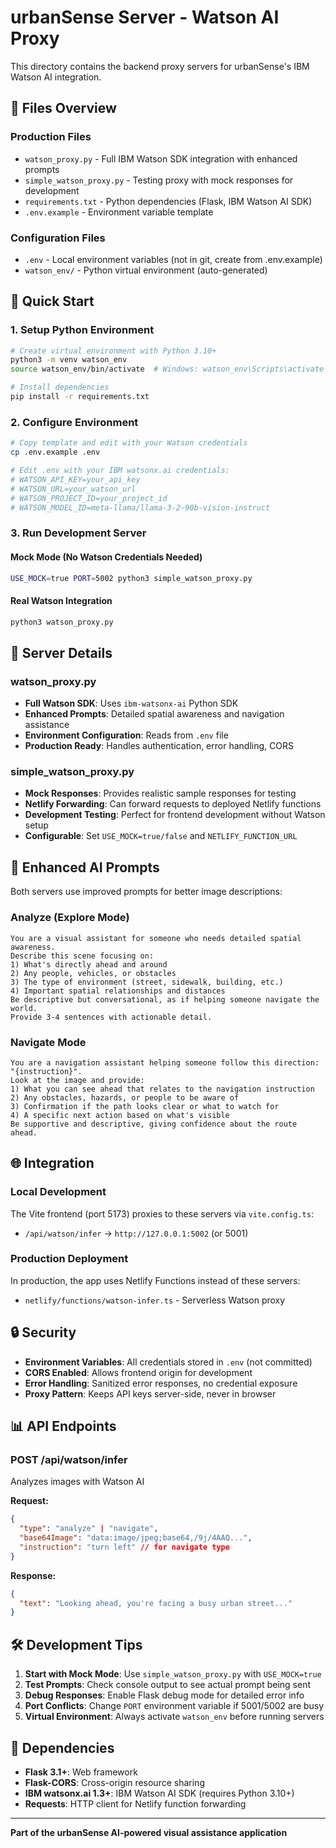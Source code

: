 # urbanSense Server - Watson AI Proxy

This directory contains the backend proxy servers for urbanSense's IBM Watson AI integration.

## 📁 Files Overview

### **Production Files**
- `watson_proxy.py` - Full IBM Watson SDK integration with enhanced prompts
- `simple_watson_proxy.py` - Testing proxy with mock responses for development
- `requirements.txt` - Python dependencies (Flask, IBM Watson AI SDK)
- `.env.example` - Environment variable template

### **Configuration Files**
- `.env` - Local environment variables (not in git, create from .env.example)
- `watson_env/` - Python virtual environment (auto-generated)

## 🚀 Quick Start

### **1. Setup Python Environment**
```bash
# Create virtual environment with Python 3.10+
python3 -m venv watson_env
source watson_env/bin/activate  # Windows: watson_env\Scripts\activate

# Install dependencies
pip install -r requirements.txt
```

### **2. Configure Environment**
```bash
# Copy template and edit with your Watson credentials
cp .env.example .env

# Edit .env with your IBM watsonx.ai credentials:
# WATSON_API_KEY=your_api_key
# WATSON_URL=your_watson_url
# WATSON_PROJECT_ID=your_project_id
# WATSON_MODEL_ID=meta-llama/llama-3-2-90b-vision-instruct
```

### **3. Run Development Server**

#### **Mock Mode (No Watson Credentials Needed)**
```bash
USE_MOCK=true PORT=5002 python3 simple_watson_proxy.py
```

#### **Real Watson Integration**
```bash
python3 watson_proxy.py
```

## 🔧 Server Details

### **watson_proxy.py**
- **Full Watson SDK**: Uses `ibm-watsonx-ai` Python SDK
- **Enhanced Prompts**: Detailed spatial awareness and navigation assistance
- **Environment Configuration**: Reads from `.env` file
- **Production Ready**: Handles authentication, error handling, CORS

### **simple_watson_proxy.py**
- **Mock Responses**: Provides realistic sample responses for testing
- **Netlify Forwarding**: Can forward requests to deployed Netlify functions
- **Development Testing**: Perfect for frontend development without Watson setup
- **Configurable**: Set `USE_MOCK=true/false` and `NETLIFY_FUNCTION_URL`

## 🎯 Enhanced AI Prompts

Both servers use improved prompts for better image descriptions:

### **Analyze (Explore Mode)**
```
You are a visual assistant for someone who needs detailed spatial awareness. 
Describe this scene focusing on: 
1) What's directly ahead and around
2) Any people, vehicles, or obstacles  
3) The type of environment (street, sidewalk, building, etc.)
4) Important spatial relationships and distances
Be descriptive but conversational, as if helping someone navigate the world. 
Provide 3-4 sentences with actionable detail.
```

### **Navigate Mode**
```
You are a navigation assistant helping someone follow this direction: "{instruction}". 
Look at the image and provide:
1) What you can see ahead that relates to the navigation instruction
2) Any obstacles, hazards, or people to be aware of
3) Confirmation if the path looks clear or what to watch for  
4) A specific next action based on what's visible
Be supportive and descriptive, giving confidence about the route ahead.
```

## 🌐 Integration

### **Local Development**
The Vite frontend (port 5173) proxies to these servers via `vite.config.ts`:
- `/api/watson/infer` → `http://127.0.0.1:5002` (or 5001)

### **Production Deployment**
In production, the app uses Netlify Functions instead of these servers:
- `netlify/functions/watson-infer.ts` - Serverless Watson proxy

## 🔒 Security

- **Environment Variables**: All credentials stored in `.env` (not committed)
- **CORS Enabled**: Allows frontend origin for development
- **Error Handling**: Sanitized error responses, no credential exposure
- **Proxy Pattern**: Keeps API keys server-side, never in browser

## 📊 API Endpoints

### **POST /api/watson/infer**
Analyzes images with Watson AI

**Request:**
```json
{
  "type": "analyze" | "navigate",
  "base64Image": "data:image/jpeg;base64,/9j/4AAQ...",
  "instruction": "turn left" // for navigate type
}
```

**Response:**
```json
{
  "text": "Looking ahead, you're facing a busy urban street..."
}
```

## 🛠️ Development Tips

1. **Start with Mock Mode**: Use `simple_watson_proxy.py` with `USE_MOCK=true`
2. **Test Prompts**: Check console output to see actual prompt being sent
3. **Debug Responses**: Enable Flask debug mode for detailed error info
4. **Port Conflicts**: Change `PORT` environment variable if 5001/5002 are busy
5. **Virtual Environment**: Always activate `watson_env` before running servers

## 📝 Dependencies

- **Flask 3.1+**: Web framework
- **Flask-CORS**: Cross-origin resource sharing
- **IBM watsonx.ai 1.3+**: IBM Watson AI SDK (requires Python 3.10+)
- **Requests**: HTTP client for Netlify function forwarding

---

**Part of the urbanSense AI-powered visual assistance application**
